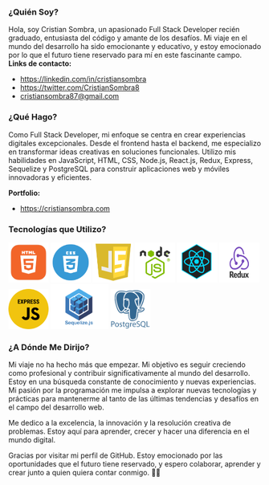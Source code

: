 ### ¿Quién Soy?

Hola, soy Cristian Sombra, un apasionado Full Stack Developer recién graduado, entusiasta del código y amante de los desafíos. Mi viaje en el mundo del desarrollo ha sido emocionante y educativo, y estoy emocionado por lo que el futuro tiene reservado para mí en este fascinante campo.
**Links de contacto:**
- https://linkedin.com/in/cristiansombra
- https://twitter.com/CristianSombra8
- cristiansombra87@gmail.com

### ¿Qué Hago?

Como Full Stack Developer, mi enfoque se centra en crear experiencias digitales excepcionales. Desde el frontend hasta el backend, me especializo en transformar ideas creativas en soluciones funcionales. Utilizo mis habilidades en JavaScript, HTML, CSS, Node.js, React.js, Redux, Express, Sequelize y PostgreSQL para construir aplicaciones web y móviles innovadoras y eficientes.

**Portfolio:**
- https://cristiansombra.com


### Tecnologías que Utilizo?

<img src="https://github.com/CristianSombra/CristianSombra/blob/main/images/HTML.png" alt="Ejemplo de imagen" width="80" height="80">
<img src="https://github.com/CristianSombra/CristianSombra/blob/main/images/CSS.png" alt="Ejemplo de imagen" width="80" height="80">
<img src="https://github.com/CristianSombra/CristianSombra/blob/main/images/JS.png" alt="Ejemplo de imagen" width="80" height="80">
<img src="https://github.com/CristianSombra/CristianSombra/blob/main/images/NODE.png" alt="Ejemplo de imagen" width="80" height="80">
<img src="https://github.com/CristianSombra/CristianSombra/blob/main/images/REACT.png" alt="Ejemplo de imagen" width="80" height="80">
<img src="https://github.com/CristianSombra/CristianSombra/blob/main/images/REDUX.png" alt="Ejemplo de imagen" width="80" height="80">
<img src="https://github.com/CristianSombra/CristianSombra/blob/main/images/EXPRESS.png" alt="Ejemplo de imagen" width="80" height="80">
<img src="https://github.com/CristianSombra/CristianSombra/blob/main/images/SEQUELIZE.png" alt="Ejemplo de imagen" width="115" height="90">
<img src="https://github.com/CristianSombra/CristianSombra/blob/main/images/POSTGRESQL.png" alt="Ejemplo de imagen" width="80" height="80">


### ¿A Dónde Me Dirijo?

Mi viaje no ha hecho más que empezar. Mi objetivo es seguir creciendo como profesional y contribuir significativamente al mundo del desarrollo. Estoy en una búsqueda constante de conocimiento y nuevas experiencias. Mi pasión por la programación me impulsa a explorar nuevas tecnologías y prácticas para mantenerme al tanto de las últimas tendencias y desafíos en el campo del desarrollo web.

Me dedico a la excelencia, la innovación y la resolución creativa de problemas. Estoy aquí para aprender, crecer y hacer una diferencia en el mundo digital.

Gracias por visitar mi perfil de GitHub. Estoy emocionado por las oportunidades que el futuro tiene reservado, y espero colaborar, aprender y crear junto a quien quiera contar conmigo. 🚀✨


